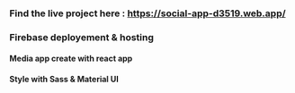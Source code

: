 ### Find the live project here : https://social-app-d3519.web.app/
### Firebase deployement & hosting 


#### Media app create with react app
#### Style with Sass & Material UI
